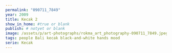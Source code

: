 ```yaml
---
permalink: "090711_7849"
year: 2009
title: Kecak 2
show_in_home: #true or blank
publish: # notyet or blank
image: /assets/p/art-photographs/rokma_art_photography-090711_7849.jpeg
tags: people Bali kecak black-and-white hands mood
serie: Kecak
---
```

